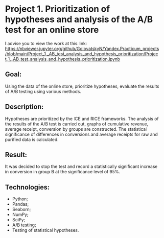 # Project 1. Prioritization of hypotheses and analysis of the A/B test for an online store

I advise you to view the work at this link: https://nbviewer.jupyter.org/github/GolovatskyN/Yandex.Practicum_projects/blob/main/Project_1._AB_test_analysis_and_hypothesis_prioritization/Project_1._AB_test_analysis_and_hypothesis_prioritization.ipynb

## Goal: 
Using the data of the online store, prioritize hypotheses, evaluate the results of A/B testing using various methods.
## Description: 
Hypotheses are prioritized by the ICE and RICE frameworks. The analysis of the results of the A/B test is carried out, graphs of cumulative revenue, average receipt, conversion by groups are constructed. The statistical significance of differences in conversions and average receipts for raw and purified data is calculated.
## Result:
It was decided to stop the test and record a statistically significant increase in conversion in group B at the significance level of 95%.
## Technologies:
- Python;
- Pandas;
- Seaborn;
- NumPy;
- SciPy;
- A/B testing;
- Testing of statistical hypotheses.
